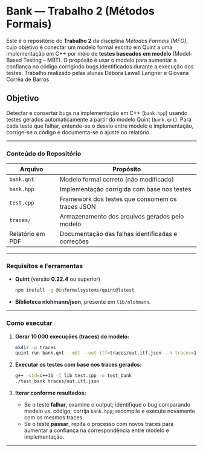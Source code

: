 # Bank — Trabalho 2 (Métodos Formais)

Este é o repositório do **Trabalho 2** da disciplina *Métodos Formais (MFO)*, cujo objetivo é conectar um modelo formal escrito em Quint a uma implementação em C++ por meio de **testes baseados em modelo** (Model-Based Testing – MBT). O propósito é usar o modelo para aumentar a confiança no código corrigindo bugs identificados durante a execução dos testes. Trabalho realizado pelas alunas Débora Lawall Langner e Giovana Corrêa de Barros


##  Objetivo

Detectar e consertar bugs na implementação em C++ (`bank.hpp`) usando testes gerados automaticamente a partir do modelo Quint (`bank.qnt`). Para cada teste que falhar, entende-se o desvio entre modelo e implementação, corrige-se o código e documenta-se o ajuste no relatório.

---

###  Conteúdo do Repositório

| Arquivo                | Propósito                                           |
|-------------------------|-----------------------------------------------------|
| `bank.qnt`              | Modelo formal correto (não modificado)               |
| `bank.hpp`              | Implementação corrigida com base nos testes   |
| `test.cpp`              | Framework dos testes que consomem os traces JSON    |
| `traces/`               | Armazenamento dos arquivos gerados pelo modelo      |
| Relatório em PDF        | Documentação das falhas identificadas e correções  |

---

###  Requisitos e Ferramentas

- **Quint** (versão **0.22.4** ou superior)
  ```bash
  npm install -g @informalsystems/quint@latest
  ```
- **Biblioteca nlohmann/json**, presente em `lib/nlohmann`.

---

### Como executar

1. **Gerar 10 000 execuções (traces) do modelo:**
   ```bash
   mkdir -p traces
   quint run bank.qnt --mbt --out-itf=traces/out.itf.json --n-traces=10000
   ```

2. **Executar os testes com base nos traces gerados:**
   ```bash
   g++ -std=c++11 -I lib test.cpp -o test_bank
   ./test_bank traces/out.itf.json
   ```

3. **Iterar conforme resultados:**
   - Se o teste **falhar**, examine o output; identifique o bug comparando modelo vs. código; corrija `bank.hpp`; recompile e execute novamente com os mesmos traces.
   - Se o teste **passar**, repita o processo com novos traces para aumentar a confiança na correspondência entre modelo e implementação.

---
